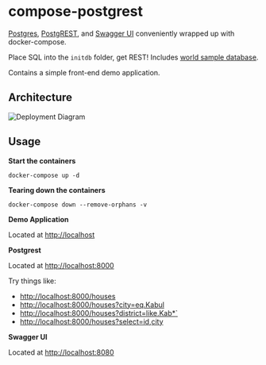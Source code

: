 compose-postgrest
=================

[Postgres](https://www.postgresql.org/), [PostgREST](https://github.com/begriffs/postgrest), and [Swagger UI](https://github.com/swagger-api/swagger-ui) conveniently wrapped up with docker-compose.

Place SQL into the `initdb` folder, get REST! 
Includes [world sample database](https://www.postgresql.org/ftp/projects/pgFoundry/dbsamples/world/).

Contains a simple front-end  demo application.

Architecture
------------

![Deployment Diagram](diagrams/deployment-diagram.png)

Usage
-----

**Start the containers**

`docker-compose up -d`

**Tearing down the containers**

`docker-compose down --remove-orphans -v`

**Demo Application**

Located at [http://localhost](http://localhost)

**Postgrest**

Located at [http://localhost:8000](http://localhost:8000)

Try things like:
* [http://localhost:8000/houses](http://localhost:8000/houses)
* [http://localhost:8000/houses?city=eq.Kabul](http://localhost:8000/city?name=eq.Kabul)
* [http://localhost:8000/houses?district=like.Kab*`](http://localhost:8000/houses?city=like.Kab*)
* [http://localhost:8000/houses?select=id,city](http://localhost:8000/houses?select=id,city)

**Swagger UI**

Located at [http://localhost:8080](http://localhost:8080)
